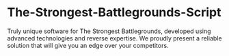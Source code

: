 # The-Strongest-Battlegrounds-Script
Truly unique software for The Strongest Battlegrounds, developed using advanced technologies and reverse expertise. We proudly present a reliable solution that will give you an edge over your competitors.
